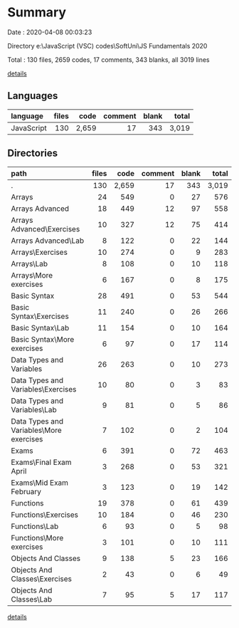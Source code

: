 # Summary

Date : 2020-04-08 00:03:23

Directory e:\JavaScript (VSC) codes\SoftUni\JS Fundamentals 2020

Total : 130 files,  2659 codes, 17 comments, 343 blanks, all 3019 lines

[details](details.md)

## Languages
| language | files | code | comment | blank | total |
| :--- | ---: | ---: | ---: | ---: | ---: |
| JavaScript | 130 | 2,659 | 17 | 343 | 3,019 |

## Directories
| path | files | code | comment | blank | total |
| :--- | ---: | ---: | ---: | ---: | ---: |
| . | 130 | 2,659 | 17 | 343 | 3,019 |
| Arrays | 24 | 549 | 0 | 27 | 576 |
| Arrays Advanced | 18 | 449 | 12 | 97 | 558 |
| Arrays Advanced\Exercises | 10 | 327 | 12 | 75 | 414 |
| Arrays Advanced\Lab | 8 | 122 | 0 | 22 | 144 |
| Arrays\Exercises | 10 | 274 | 0 | 9 | 283 |
| Arrays\Lab | 8 | 108 | 0 | 10 | 118 |
| Arrays\More exercises | 6 | 167 | 0 | 8 | 175 |
| Basic Syntax | 28 | 491 | 0 | 53 | 544 |
| Basic Syntax\Exercises | 11 | 240 | 0 | 26 | 266 |
| Basic Syntax\Lab | 11 | 154 | 0 | 10 | 164 |
| Basic Syntax\More exercises | 6 | 97 | 0 | 17 | 114 |
| Data Types and Variables | 26 | 263 | 0 | 10 | 273 |
| Data Types and Variables\Exercises | 10 | 80 | 0 | 3 | 83 |
| Data Types and Variables\Lab | 9 | 81 | 0 | 5 | 86 |
| Data Types and Variables\More exercises | 7 | 102 | 0 | 2 | 104 |
| Exams | 6 | 391 | 0 | 72 | 463 |
| Exams\Final Exam April | 3 | 268 | 0 | 53 | 321 |
| Exams\Mid Exam February | 3 | 123 | 0 | 19 | 142 |
| Functions | 19 | 378 | 0 | 61 | 439 |
| Functions\Exercises | 10 | 184 | 0 | 46 | 230 |
| Functions\Lab | 6 | 93 | 0 | 5 | 98 |
| Functions\More exercises | 3 | 101 | 0 | 10 | 111 |
| Objects And Classes | 9 | 138 | 5 | 23 | 166 |
| Objects And Classes\Exercises | 2 | 43 | 0 | 6 | 49 |
| Objects And Classes\Lab | 7 | 95 | 5 | 17 | 117 |

[details](details.md)
